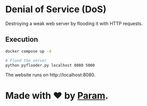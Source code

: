 # Denial of Service (DoS)
Destroying a weak web server by flooding
it with HTTP requests.

## Execution
```bash
docker compose up -d

# Flood the server
python pyflooder.py localhost 8080 5000
```

The website runs on http://localhost:8080.

# Made with ❤ by [Param](https://www.paramsid.com).